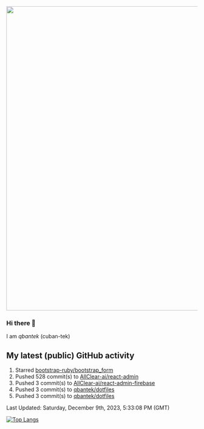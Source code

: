 <img src="https://user-images.githubusercontent.com/1090192/231227350-b13c0797-9e41-42a4-ab5c-d0e234d2a3d2.png" width="800px" />

### Hi there 👋

I am *qbantek* (cuban-tek)

<!--
**qbantek/qbantek** is a ✨ _special_ ✨ repository because its `README.md` (this file) appears on your GitHub profile.

Here are some ideas to get you started:

- 🔭 I’m currently working on ...
- 🌱 I’m currently learning ...
- 👯 I’m looking to collaborate on ...
- 🤔 I’m looking for help with ...
- 💬 Ask me about ...
- 📫 How to reach me: ...
- ⚡ Fun fact: ...
-->

## My latest (public) GitHub activity
<!--RECENT_ACTIVITY:start-->
1. Starred [bootstrap-ruby/bootstrap_form](https://github.com/bootstrap-ruby/bootstrap_form)<br>
2. Pushed 528 commit(s) to [AllClear-ai/react-admin](https://github.com/AllClear-ai/react-admin)<br>
3. Pushed 3 commit(s) to [AllClear-ai/react-admin-firebase](https://github.com/AllClear-ai/react-admin-firebase)<br>
4. Pushed 3 commit(s) to [qbantek/dotfiles](https://github.com/qbantek/dotfiles)<br>
5. Pushed 3 commit(s) to [qbantek/dotfiles](https://github.com/qbantek/dotfiles)<br>
<!--RECENT_ACTIVITY:end-->

<!--RECENT_ACTIVITY:last_update-->
Last Updated: Saturday, December 9th, 2023, 5:33:08 PM (GMT)
<!--RECENT_ACTIVITY:last_update_end-->


[![Top Langs](https://github-readme-stats.vercel.app/api/top-langs/?username=qbantek&langs_count=10&hide_progress=true)](https://github.com/anuraghazra/github-readme-stats)
